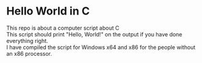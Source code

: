# Hello World in C
This repo is about a computer script about C<br>
This script should print "Hello, World!" on the output if you have done everything right.<br>
I have compiled the script for Windows x64 and x86 for the people without an x86 processor.
